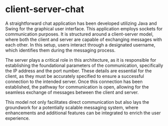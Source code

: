 # client-server-chat

A straightforward chat application has been developed utilizing Java and Swing for the graphical user interface. This application employs sockets for communication purposes. It is structured around a client-server model, where both the client and server are capable of exchanging messages with each other. In this setup, users interact through a designated username, which identifies them during the messaging process.

The server plays a critical role in this architecture, as it is responsible for establishing the foundational parameters of the communication, specifically the IP address and the port number. These details are essential for the client, as they must be accurately specified to ensure a successful connection to the intended server. Once this connection has been established, the pathway for communication is open, allowing for the seamless exchange of messages between the client and server.

This model not only facilitates direct communication but also lays the groundwork for a potentially scalable messaging system, where enhancements and additional features can be integrated to enrich the user experience.
